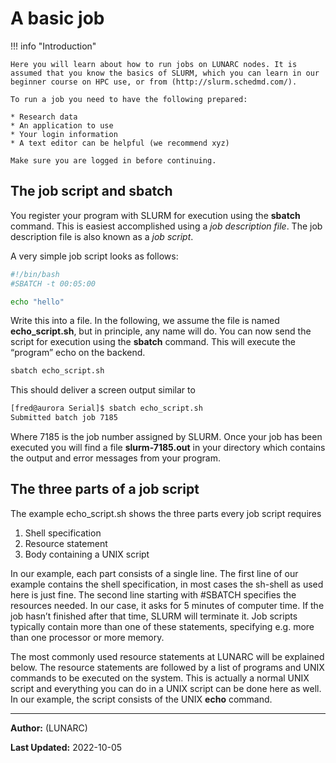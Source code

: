 # A basic job

!!! info "Introduction"

    Here you will learn about how to run jobs on LUNARC nodes. It is assumed that you know the basics of SLURM, which you can learn in our beginner course on HPC use, or from (http://slurm.schedmd.com/).

    To run a job you need to have the following prepared:

    * Research data
    * An application to use
    * Your login information
    * A text editor can be helpful (we recommend xyz)

    Make sure you are logged in before continuing.

## The job script and sbatch

You register your program with SLURM for execution using the **sbatch** command. This is easiest accomplished using a *job description file*. The job description file is also known as a *job script*.

A very simple job script looks as follows:
    
```bash
#!/bin/bash
#SBATCH -t 00:05:00

echo "hello"
```

Write this into a file. In the following, we assume the file is named **echo_script.sh**, but in principle, any name will do. You can now send the script for execution using the **sbatch** command. This will execute the “program” echo on the backend.

```bash
sbatch echo_script.sh
```

This should deliver a screen output similar to

```bash
[fred@aurora Serial]$ sbatch echo_script.sh
Submitted batch job 7185
```

Where 7185 is the job number assigned by SLURM. Once your job has been executed you will find a file **slurm-7185.out** in your directory which contains the output and error messages from your program.

## The three parts of a job script

The example echo_script.sh shows the three parts every job script requires

 1. Shell specification
 2. Resource statement
 3. Body containing a UNIX script
 
In our example, each part consists of a single line. The first line of our example contains the shell specification, in most cases the sh-shell as used here is just fine. The second line starting with #SBATCH specifies the resources needed. In our case, it asks for 5 minutes of computer time. If the job hasn’t finished after that time, SLURM will terminate it. Job scripts typically contain more than one of these statements, specifying e.g. more than one processor or more memory. 
 
The most commonly used resource statements at LUNARC will be explained below. The resource statements are followed by a list of programs and UNIX commands to be executed on the system. This is actually a normal UNIX script and everything you can do in a UNIX script can be done here as well. In our example, the script consists of the UNIX **echo** command.

---

**Author:**
(LUNARC)

**Last Updated:**
2022-10-05